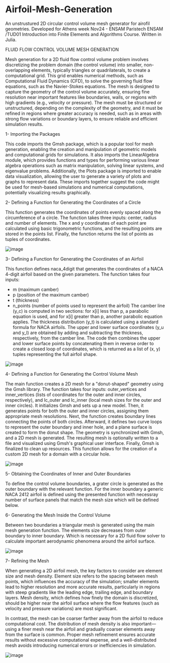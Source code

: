 # Airfoil-Mesh-Generation
An unstrustured 2D circular control volume mesh generator for airofil geometries.
Developed for Athens week Nov24 - ENSAM Paristech ENSAM /TUD01 Introduction into Finite Elements and Algorithms Course. Written in Julia.

FLUID FLOW CONTROL VOLUME MESH GENERATION

Mesh generation for a 2D fluid flow control volume problem involves discretizing the problem domain (the control volume) into smaller, non-overlapping elements, typically triangles or quadrilaterals, to create a computational grid. This grid enables numerical methods, such as Computational Fluid Dynamics (CFD), to solve the governing fluid flow equations, such as the Navier-Stokes equations. The mesh is designed to capture the geometry of the control volume accurately, ensuring fine resolution near important features like boundaries, walls, or regions with high gradients (e.g., velocity or pressure). The mesh must be structured or unstructured, depending on the complexity of the geometry, and it must be refined in regions where greater accuracy is needed, such as in areas with strong flow variations or boundary layers, to ensure reliable and efficient simulation results.


1- Importing the Packages

This code imports the Gmsh package, which is a popular tool for mesh generation, enabling the creation and manipulation of geometric models and computational grids for simulations. It also imports the LinearAlgebra module, which provides functions and types for performing various linear algebra operations such as matrix manipulation, solving linear systems, and eigenvalue problems. Additionally, the Plots package is imported to enable data visualization, allowing the user to generate a variety of plots and graphs to represent data. These imports together suggest the code might be used for mesh-based simulations and numerical computations, potentially visualizing results graphically.


2- Defining a Function for Generating the Coordinates of a Circle

This function generates the coordinates of points evenly spaced along the circumference of a circle. The function takes three inputs: center, radius and number of elements. The x and y coordinates of each point are calculated using basic trigonometric functions, and the resulting points are stored in the points list. Finally, the function returns the list of points as tuples of coordinates.

![image](https://github.com/user-attachments/assets/c1e27576-dbd3-4f17-b791-29bfcdaaf415)


3- Defining a Function for Generating the Coordinates of an Airfoil

This function defines naca_4digit that generates the coordinates of a NACA 4-digit airfoil based on the given parameters. The function takes four inputs:
- m (maximum camber)
- p (position of the maximum camber)
- t (thickness)
- n_points (number of points used to represent the airfoil)
The camber line (y_c) is computed in two sections: for x[i] less than p, a parabolic equation is used, and for x[i] greater than p, another parabolic equation applies. The thickness distribution (y_t) is calculated using a standard formula for NACA airfoils. The upper and lower surface coordinates (y_u and y_l) are obtained by adding and subtracting the thickness, respectively, from the camber line. The code then combines the upper and lower surface points by concatenating them in reverse order to create a closed loop of coordinates, which is returned as a list of (x, y) tuples representing the full airfoil shape.

![image](https://github.com/user-attachments/assets/c2134fb0-b535-4e8d-a75a-74e99599fcf7)


4- Defining a Function for Generating the Control Volume Mesh

The main function creates a 2D mesh for a "donut-shaped" geometry using the Gmsh library. The function takes four inputs: outer_vertices and inner_vertices (lists of coordinates for the outer and inner circles, respectively), and lc_outer and lc_inner (local mesh sizes for the outer and inner circles). It initializes Gmsh and sets up a new model. Then, it generates points for both the outer and inner circles, assigning them appropriate mesh resolutions. Next, the function creates boundary lines connecting the points of both circles. Afterward, it defines two curve loops to represent the outer boundary and inner hole, and a plane surface is created to form the donut shape. The geometry is synchronized with Gmsh, and a 2D mesh is generated. The resulting mesh is optionally written to a file and visualized using Gmsh's graphical user interface. Finally, Gmsh is finalized to clean up resources. This function allows for the creation of a custom 2D mesh for a domain with a circular hole.

![image](https://github.com/user-attachments/assets/330a4ef7-f2d1-4349-b07b-951e98030804)


5- Obtaining the Coordinates of Inner and Outer Boundaries

To define the control volume boundaries, a grater circle is generated as the outer boundary with the relevant function. For the inner boundary a generic NACA 2412 airfoil is defined using the presented function with necessray number of surface panels that match the mesh size which will be defined below.


6- Generating the Mesh Inside the Control Volume

Between two boundaries a triangular mesh is generated using the main mesh generation function. The elements size decreases from outer boundary to inner boundary. Which is necessary for a 2D fluid flow solver to calculate important aerodynamic phenomena around the airfoil surface.

![image](https://github.com/user-attachments/assets/72361148-81b2-400f-bdff-3b1a6f26bf54)


7- Refining the Mesh

When generating a 2D airfoil mesh, the key factors to consider are element size and mesh density. Element size refers to the spacing between mesh points, which influences the accuracy of the simulation; smaller elements lead to higher resolution and more accurate results, particularly in regions with steep gradients like the leading edge, trailing edge, and boundary layers. Mesh density, which defines how finely the domain is discretized, should be higher near the airfoil surface where the flow features (such as velocity and pressure variations) are most significant.

In contrast, the mesh can be coarser farther away from the airfoil to reduce computational cost. The distribution of mesh density is also important—using a finer mesh near the airfoil and gradually coarser elements away from the surface is common. Proper mesh refinement ensures accurate results without excessive computational expense, and a well-distributed mesh avoids introducing numerical errors or inefficiencies in simulation.

![image](https://github.com/user-attachments/assets/0affd8e6-e478-404c-a6cf-66ea95927885)













